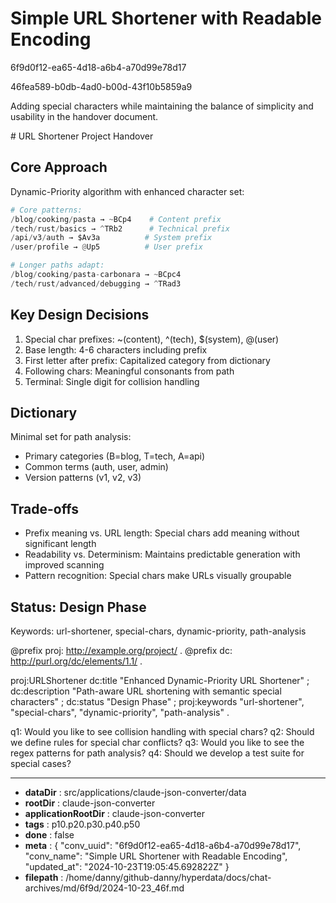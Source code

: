 # Simple URL Shortener with Readable Encoding

6f9d0f12-ea65-4d18-a6b4-a70d99e78d17

46fea589-b0db-4ad0-b00d-43f10b5859a9

 <antThinking>Adding special characters while maintaining the balance of simplicity and usability in the handover document.</antThinking>

<antArtifact identifier="url-shortener-handover" type="text/markdown" title="URL Shortener Project Handover with Special Characters">
# URL Shortener Project Handover

## Core Approach
Dynamic-Priority algorithm with enhanced character set:

```python
# Core patterns:
/blog/cooking/pasta → ~BCp4    # Content prefix
/tech/rust/basics → ^TRb2      # Technical prefix
/api/v3/auth → $Av3a          # System prefix
/user/profile → @Up5          # User prefix

# Longer paths adapt:
/blog/cooking/pasta-carbonara → ~BCpc4
/tech/rust/advanced/debugging → ^TRad3
```

## Key Design Decisions
1. Special char prefixes: ~(content), ^(tech), $(system), @(user)
2. Base length: 4-6 characters including prefix
3. First letter after prefix: Capitalized category from dictionary
4. Following chars: Meaningful consonants from path
5. Terminal: Single digit for collision handling

## Dictionary
Minimal set for path analysis:
- Primary categories (B=blog, T=tech, A=api)
- Common terms (auth, user, admin)
- Version patterns (v1, v2, v3)

## Trade-offs
- Prefix meaning vs. URL length: Special chars add meaning without significant length
- Readability vs. Determinism: Maintains predictable generation with improved scanning
- Pattern recognition: Special chars make URLs visually groupable

## Status: Design Phase
Keywords: url-shortener, special-chars, dynamic-priority, path-analysis

@prefix proj: <http://example.org/project/> .
@prefix dc: <http://purl.org/dc/elements/1.1/> .

proj:URLShortener 
    dc:title "Enhanced Dynamic-Priority URL Shortener" ;
    dc:description "Path-aware URL shortening with semantic special characters" ;
    dc:status "Design Phase" ;
    proj:keywords "url-shortener", "special-chars", "dynamic-priority", "path-analysis" .
</antArtifact>

q1: Would you like to see collision handling with special chars?
q2: Should we define rules for special char conflicts?
q3: Would you like to see the regex patterns for path analysis?
q4: Should we develop a test suite for special cases?

---

* **dataDir** : src/applications/claude-json-converter/data
* **rootDir** : claude-json-converter
* **applicationRootDir** : claude-json-converter
* **tags** : p10.p20.p30.p40.p50
* **done** : false
* **meta** : {
  "conv_uuid": "6f9d0f12-ea65-4d18-a6b4-a70d99e78d17",
  "conv_name": "Simple URL Shortener with Readable Encoding",
  "updated_at": "2024-10-23T19:05:45.692822Z"
}
* **filepath** : /home/danny/github-danny/hyperdata/docs/chat-archives/md/6f9d/2024-10-23_46f.md